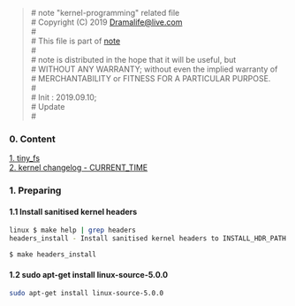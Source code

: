 > \# note "kernel-programming" related file  
\# Copyright (C) 2019 Dramalife@live.com  
\#   
\# This file is part of [note](https://github.com/Dramalife/note.git)  
\#   
\# note is distributed in the hope that it will be useful, but  
\# WITHOUT ANY WARRANTY; without even the implied warranty of  
\# MERCHANTABILITY or FITNESS FOR A PARTICULAR PURPOSE.  
\#  
\# Init : 2019.09.10;  
\# Update   
\#  
  

### 0. Content

[1. tiny_fs](/81-kernel_programming/device_drivers/tiny_fs)  
[2. kernel changelog - CURRENT_TIME](/81-kernel_programming/tips/kernel_api_change_CURRENT_TIME.md)


### 1. Preparing

#### 1.1 Install sanitised kernel headers

```bash
linux $ make help | grep headers
headers_install - Install sanitised kernel headers to INSTALL_HDR_PATH

$ make headers_install
```

#### 1.2 sudo apt-get install linux-source-5.0.0

```bash
sudo apt-get install linux-source-5.0.0
```


